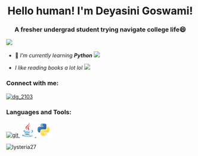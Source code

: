 <h1 align="center">Hello human! I'm Deyasini Goswami!</h1>
<h3 align="center">A fresher undergrad student trying navigate college life😄</h3>

   ![](https://media.giphy.com/media/xT8qBsOjMOcdeGJIU8/giphy.gif)
- 🌱 *I’m currently learning **Python***
             <img width="37px" src="https://img.icons8.com/ios/50/000000/developer--v2.png"/>

- *I like reading books a lot lol* 
             <img width="37px" src="https://img.icons8.com/external-flatart-icons-lineal-color-flatarticons/64/000000/external-books-learning-flatart-icons-lineal-color-flatarticons.png"/>
<h3 align="left">Connect with me:</h3>
<p align="left">
<a href="https://www.hackerrank.com/dg_2103" target="blank"><img align="center" src="https://raw.githubusercontent.com/rahuldkjain/github-profile-readme-generator/master/src/images/icons/Social/hackerrank.svg" alt="dg_2103" height="30" width="40" /></a>
</p>

<h3 align="left">Languages and Tools:</h3>
<p align="left"> <a href="https://git-scm.com/" target="_blank"> <img src="https://www.vectorlogo.zone/logos/git-scm/git-scm-icon.svg" alt="git" width="40" height="40"/> </a> <a href="https://www.java.com" target="_blank"> <img src="https://raw.githubusercontent.com/devicons/devicon/master/icons/java/java-original.svg" alt="java" width="40" height="40"/> </a> <a href="https://www.python.org" target="_blank"> <img src="https://raw.githubusercontent.com/devicons/devicon/master/icons/python/python-original.svg" alt="python" width="40" height="40"/> </a> </p>


<p><img align="center" src="https://github-readme-streak-stats.herokuapp.com/?user=lysteria27&" alt="lysteria27" /></p>
